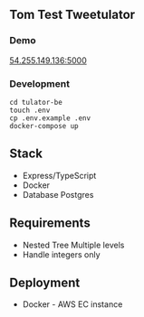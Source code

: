 ## Tom Test Tweetulator

### Demo
[54.255.149.136:5000](http://54.255.149.136:5000)

### Development
```
cd tulator-be
touch .env
cp .env.example .env
docker-compose up
```

## Stack
- Express/TypeScript
- Docker
- Database Postgres

## Requirements
- Nested Tree Multiple levels
- Handle integers only

## Deployment
- Docker - AWS EC instance
